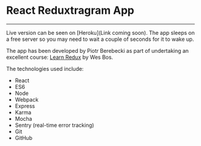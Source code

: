 # React Reduxtragram App
---

Live version can be seen on [Heroku](Link coming soon). The app sleeps on a free server so you may need to wait a couple of seconds for it to wake up.

The app has been developed by Piotr Berebecki as part of undertaking an excellent course: [Learn Redux](https://learnredux.com/) by Wes Bos.

The technologies used include:

* React
* ES6
* Node
* Webpack
* Express
* Karma
* Mocha
* Sentry (real-time error tracking)
* Git
* GitHub
